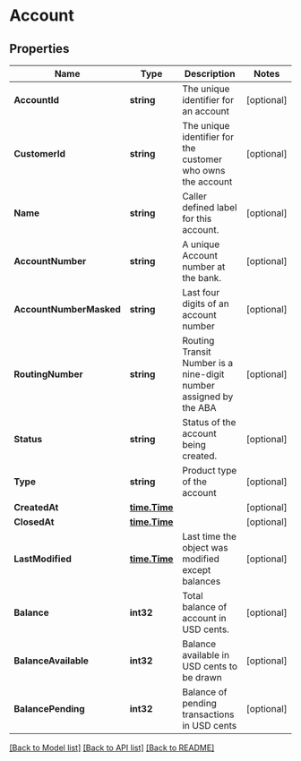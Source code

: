 # Account

## Properties

Name | Type | Description | Notes
------------ | ------------- | ------------- | -------------
**AccountId** | **string** | The unique identifier for an account | [optional] 
**CustomerId** | **string** | The unique identifier for the customer who owns the account | [optional] 
**Name** | **string** | Caller defined label for this account. | [optional] 
**AccountNumber** | **string** | A unique Account number at the bank. | [optional] 
**AccountNumberMasked** | **string** | Last four digits of an account number | [optional] 
**RoutingNumber** | **string** | Routing Transit Number is a nine-digit number assigned by the ABA | [optional] 
**Status** | **string** | Status of the account being created. | [optional] 
**Type** | **string** | Product type of the account | [optional] 
**CreatedAt** | [**time.Time**](time.Time.md) |  | [optional] 
**ClosedAt** | [**time.Time**](time.Time.md) |  | [optional] 
**LastModified** | [**time.Time**](time.Time.md) | Last time the object was modified except balances | [optional] 
**Balance** | **int32** | Total balance of account in USD cents. | [optional] 
**BalanceAvailable** | **int32** | Balance available in USD cents to be drawn | [optional] 
**BalancePending** | **int32** | Balance of pending transactions in USD cents | [optional] 

[[Back to Model list]](../README.md#documentation-for-models) [[Back to API list]](../README.md#documentation-for-api-endpoints) [[Back to README]](../README.md)


